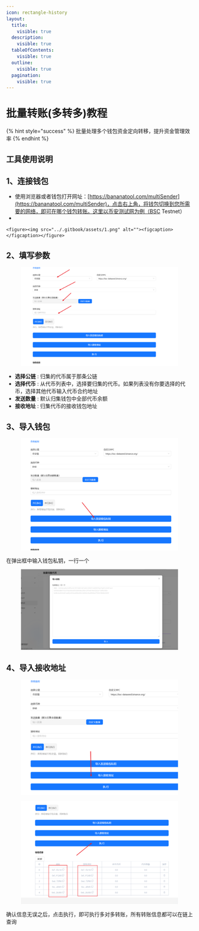 ```yaml
---
icon: rectangle-history
layout:
  title:
    visible: true
  description:
    visible: true
  tableOfContents:
    visible: true
  outline:
    visible: true
  pagination:
    visible: true
---
```


# 批量转账(多转多)教程

{% hint style="success" %}
批量处理多个钱包资金定向转移，提升资金管理效率
{% endhint %}

## 工具使用说明 <a href="#gong-ju-shi-yong-shuo-ming" id="gong-ju-shi-yong-shuo-ming"></a>

## 1、连接钱包 <a href="#id-1-lian-jie-qian-bao" id="id-1-lian-jie-qian-bao"></a>

* 使用浏览器或者钱包打开网址：[https://bananatool.com/multiSender](https://bananatool.com/multiSender)，点击右上角，将钱包切换到您所需要的网络，即可在哪个钱包转账。这里以币安测试网为例（BSC Testnet）
*

    <figure><img src="../.gitbook/assets/1.png" alt=""><figcaption></figcaption></figure>

## 2、填写参数

<figure><img src="../.gitbook/assets/image (338).png" alt=""><figcaption></figcaption></figure>

* **选择公链** : 归集的代币属于那条公链
* **选择代币** : 从代币列表中，选择要归集的代币。如果列表没有你要选择的代币，选择其他代币输入代币合约地址
* **发送数量** : 默认归集钱包中全部代币余额
* **接收地址** : 归集代币的接收钱包地址

## 3、导入钱包 <a href="#id-2-xuan-ze-dai-bi" id="id-2-xuan-ze-dai-bi"></a>

<figure><img src="../.gitbook/assets/image (336).png" alt=""><figcaption></figcaption></figure>

在弹出框中输入钱包私钥，一行一个

<figure><img src="../.gitbook/assets/9.png" alt=""><figcaption></figcaption></figure>

## 4、导入接收地址 <a href="#id-2-xuan-ze-dai-bi" id="id-2-xuan-ze-dai-bi"></a>

<figure><img src="../.gitbook/assets/image (339).png" alt=""><figcaption></figcaption></figure>

<figure><img src="../.gitbook/assets/image (340).png" alt=""><figcaption></figcaption></figure>

确认信息无误之后，点击执行，即可执行多对多转账，所有转账信息都可以在链上查询
